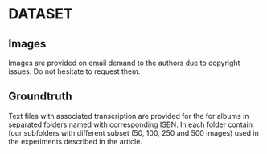 DATASET
===============================================

Images
------------------------------------------------
Images are provided on email demand to the authors due to copyright issues. Do not hesitate to request them.

Groundtruth
------------------------------------------------
Text files with associated transcription are provided for the for albums in separated folders named with corresponding ISBN. In each folder contain four subfolders with different subset (50, 100, 250 and 500 images) used in the experiments described in the article.
